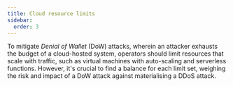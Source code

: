 ```yaml
---
title: Cloud resource limits
sidebar:
  order: 3
---
```


To mitigate _Denial of Wallet_ (DoW) attacks, wherein an attacker exhausts the budget of a cloud-hosted system, operators should limit resources that scale with traffic, such as virtual machines with auto-scaling and serverless functions.
However, it's crucial to find a balance for each limit set, weighing the risk and impact of a DoW attack against materialising a DDoS attack.
